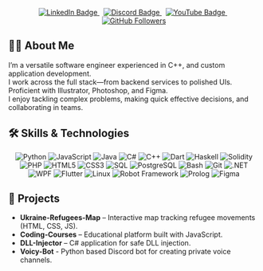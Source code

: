 <p align="center">
  <a href="https://www.linkedin.com/in/anton-liubetskyi-a6588b338/">
    <img src="https://img.shields.io/badge/LinkedIn-Profile-blue?logo=linkedin&logoColor=white" alt="LinkedIn Badge"/>
  </a>
  &nbsp;
  <a href="https://discordapp.com/users/450712645289508865">
    <img src="https://img.shields.io/badge/Discord-@VarikSoft-%237289DA?logo=discord&logoColor=white" alt="Discord Badge"/>
  </a>
  &nbsp;
  <a href="https://www.youtube.com/@variksoft">
    <img src="https://img.shields.io/badge/YouTube-Subscribe-red?logo=youtube&logoColor=white" alt="YouTube Badge"/>
  </a>
  &nbsp;
  <a href="https://github.com/VarikSoft?tab=followers">
    <img src="https://img.shields.io/github/followers/VarikSoft?label=Follow&style=social" alt="GitHub Followers"/>
  </a>
</p>

## 👨‍💻 About Me
I’m a versatile software engineer experienced in C++, and custom application development.  
I work across the full stack—from backend services to polished UIs.  
Proficient with Illustrator, Photoshop, and Figma.  
I enjoy tackling complex problems, making quick effective decisions, and collaborating in teams.

## 🛠️ Skills & Technologies

<p align="center">
  <img src="https://img.shields.io/badge/Python-3776AB?logo=python&logoColor=white" alt="Python"/>
  <img src="https://img.shields.io/badge/JavaScript-F7DF1E?logo=javascript&logoColor=black" alt="JavaScript"/>
  <img src="https://img.shields.io/badge/Java-007396?logo=java&logoColor=white" alt="Java"/>
  <img src="https://img.shields.io/badge/C%23-239120?logo=c-sharp&logoColor=white" alt="C#"/>
  <img src="https://img.shields.io/badge/C%2B%2B-00599C?logo=c%2B%2B&logoColor=white" alt="C++"/>
  <img src="https://img.shields.io/badge/Dart-0175C2?logo=dart&logoColor=white" alt="Dart"/>
  <img src="https://img.shields.io/badge/Haskell-5e5086?logo=haskell&logoColor=white" alt="Haskell"/>
  <img src="https://img.shields.io/badge/Solidity-363636?logo=solidity&logoColor=white" alt="Solidity"/>
  <img src="https://img.shields.io/badge/PHP-777BB4?logo=php&logoColor=white" alt="PHP"/>
  <img src="https://img.shields.io/badge/HTML5-E34F26?logo=html5&logoColor=white" alt="HTML5"/>
  <img src="https://img.shields.io/badge/CSS3-1572B6?logo=css3&logoColor=white" alt="CSS3"/>
  <img src="https://img.shields.io/badge/SQL-4479A1?logo=sqlite&logoColor=white" alt="SQL"/>
  <img src="https://img.shields.io/badge/PostgreSQL-316192?logo=postgresql&logoColor=white" alt="PostgreSQL"/>
  <img src="https://img.shields.io/badge/Bash-4EAA25?logo=gnu-bash&logoColor=white" alt="Bash"/>
  <img src="https://img.shields.io/badge/Git-F05032?logo=git&logoColor=white" alt="Git"/>
  <img src="https://img.shields.io/badge/.NET-512BD4?logo=.net&logoColor=white" alt=".NET"/>
  <img src="https://img.shields.io/badge/WPF-512BD4?logo=windows&logoColor=white" alt="WPF"/>
  <img src="https://img.shields.io/badge/Flutter-02569B?logo=flutter&logoColor=white" alt="Flutter"/>
  <img src="https://img.shields.io/badge/Linux-FCC624?logo=linux&logoColor=black" alt="Linux"/>
  <img src="https://img.shields.io/badge/Robot%20Framework-00C0B5?logo=robotframework&logoColor=white" alt="Robot Framework"/>
  <img src="https://img.shields.io/badge/Prolog-0C4A9D?logo=prolog&logoColor=white" alt="Prolog"/>
  <img src="https://img.shields.io/badge/Figma-F24E1E?logo=figma&logoColor=white" alt="Figma"/>
</p>

## 🚀 Projects

- **Ukraine-Refugees-Map** – Interactive map tracking refugee movements (HTML, CSS, JS).  
- **Coding-Courses** – Educational platform built with JavaScript.  
- **DLL-Injector** – C# application for safe DLL injection.
- **Voicy-Bot** - Python based Discord bot for creating private voice channels.
